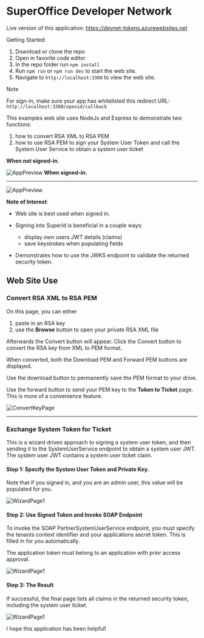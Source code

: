 # SuperOffice Developer Network

Live version of this application: https://devnet-tokens.azurewebsites.net

Getting Started:

1. Download or clone the repo
1. Open in favorite code editor
1. In the repo folder run `npm install`
1. Run `npm run` or `npm run dev` to start the web site.
1. Navigate to `http://localhost:3300` to view the web site.

> [!NOTE]
> For sign-in, make sure your app has whitelisted this redirect URL:<br>`http://localhost:3300/openid/callback`

This examples web site uses NodeJs and Express to demonstrate two functions:

1. how to convert RSA XML to RSA PEM
1. how to use RSA PEM to sign your System User Token and call the System User Service to obtain a system user ticket

**When not signed-in.**

![AppPreview](public/images/ReadMe.PNG)
**When signed-in.**

---

![AppPreview](public/images/FrontPage2.PNG)

**Note of Interest**:

* Web site is best used when signed in.

* Signing into SuperId is beneficial in a couple ways:
  * display own users JWT details (claims)
  * save keystrokes when populating fields

* Demonstrates how to use the JWKS endpoint to validate the returned security token.

## Web Site Use

### Convert RSA XML to RSA PEM

On this page, you can either

1. paste in an RSA key
1. use the **Browse** button to open your private RSA XML file

Afterwards the Convert button will appear. Click the Convert button to convert the RSA key from XML to PEM format.

When converted, both the Download PEM and Forward PEM buttons are displayed.

Use the download button to permanently save the PEM format to your drive.

Use the forward button to send your PEM key to the **Token to Ticket** page. This is more of a convenience feature.

![ConvertKeyPage](public/images/ConvertKeysPage.PNG)

---

### Exchange System Token for Ticket

This is a wizard driven approach to signing a system user token, and then sending it to the SystemUserService endpoint to obtain a system user JWT. The system user JWT contains a system user ticket claim.

#### Step 1: Specify the System User Token and Private Key.

Note that if you signed in, and you are an admin user, this value will be populated for you.

![WizardPage1](public/images/ExchangeWizPage1.PNG)

#### Step 2: Use Signed Token and Invoke SOAP Endpoint

To invoke the SOAP PartnerSystemUserService endpoint, you must specify the tenants context identifier and your applications secret token. This is filled in for you automatically.

The application token must belong to an application with prior access approval.

![WizardPage1](public/images/ExchangeWizPage2.PNG)

#### Step 3: The Result

If successful, the final page lists all claims in the returned security token, including the system user ticket.

![WizardPage1](public/images/ExchangeWizPage3.PNG)

I hope this application has been helpful!

